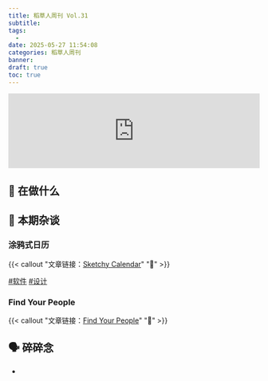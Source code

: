 ```yaml
---
title: 稻草人周刊 Vol.31
subtitle: 
tags:
  - 
date: 2025-05-27 11:54:08
categories: 稻草人周刊
banner: 
draft: true
toc: true
---
```


<iframe allow="autoplay *; encrypted-media *;" frameborder="0" height="150" style="width:100%;max-width:660px;overflow:hidden;background:transparent;" sandbox="allow-forms allow-popups allow-same-origin allow-scripts allow-storage-access-by-user-activation allow-top-navigation-by-user-activation" src="https://embed.music.apple.com/cn/album/hemingway/1814918947?i=1814918949"></iframe>

## 🙋 在做什么

## 💬 本期杂谈

### 涂鸦式日历

{{< callout "文章链接：[Sketchy Calendar](https://www.inkandswitch.com/ink/notes/sketchy-calendar/)" "📜" >}}

[#软件](/tags/软件/) [#设计](/tags/设计/)

### Find Your People

{{< callout "文章链接：[Find Your People](https://foundersatwork.posthaven.com/find-your-people)" "📜" >}}



## 🗣️ 碎碎念

- 
